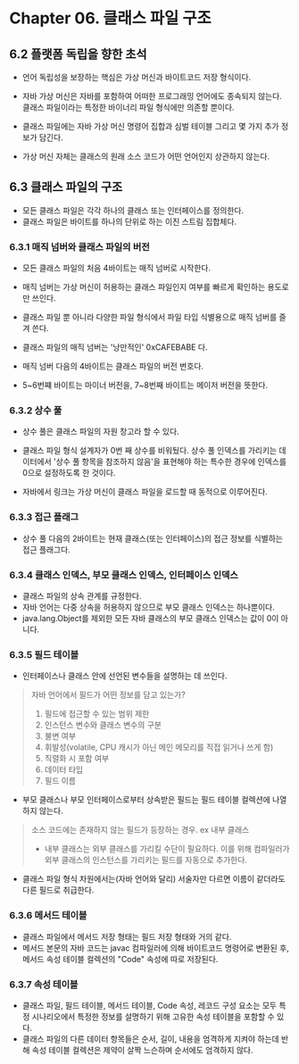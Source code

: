 # Chapter 06. 클래스 파일 구조

## 6.2 플랫폼 독립을 향한 초석

- 언어 독립성을 보장하는 핵심은 가상 머신과 바이트코드 저장 형식이다.
- 자바 가상 머신은 자바를 포함하여 어떠한 프로그래밍 언어에도 종속되지 않는다. 클래스 파일이라는 특정한 바이너리 파일 형식에만 의존할 뿐이다.

- 클래스 파일에는 자바 가상 머신 명령어 집합과 심벌 테이블 그리고 몇 가지 추가 정보가 담긴다.
- 가상 머신 자체는 클래스의 원래 소스 코드가 어떤 언어인지 상관하지 않는다.

## 6.3 클래스 파일의 구조

- 모든 클래스 파일은 각각 하나의 클래스 또는 인터페이스를 정의한다.
- 클래스 파일은 바이트를 하나의 단위로 하는 이진 스트림 집합체다.

### 6.3.1 매직 넘버와 클래스 파일의 버전

- 모든 클래스 파일의 처음 4바이트는 매직 넘버로 시작한다.
- 매직 넘버는 가상 머신이 허용하는 클래스 파일인지 여부를 빠르게 확인하는 용도로만 쓰인다.
- 클래스 파일 뿐 아니라 다양한 파일 형식에서 파일 타입 식별용으로 매직 넘버를 즐겨 쓴다.
- 클래스 파일의 매직 넘버는 '낭만적인' 0xCAFEBABE 다.


- 매직 넘버 다음의 4바이트는 클래스 파일의 버전 번호다.
- 5~6번쨰 바이트는 마이너 버전을, 7~8번째 바이트는 메이저 버전을 뜻한다.

### 6.3.2 상수 풀

- 상수 풀은 클래스 파일의 자원 창고라 할 수 있다.
- 클래스 파일 형식 설계자가 0번 째 상수를 비워뒀다. 상수 풀 인덱스를 가리키는 데이터에서 '상수 풀 항목을 참조하지 않음'을 표현해야 하는 특수한 경우에 인덱스를 0으로 설정하도록 한 것이다.


- 자바에서 링크는 가상 머신이 클래스 파일을 로드할 때 동적으로 이루어진다.

### 6.3.3 접근 플래그

- 상수 풀 다음의 2바이트는 현재 클래스(또는 인터페이스)의 접근 정보를 식별하는 접근 플래그다.

### 6.3.4 클래스 인덱스, 부모 클래스 인덱스, 인터페이스 인덱스

- 클래스 파일의 상속 관계를 규정한다.
- 자바 언어는 다중 상속을 허용하지 않으므로 부모 클래스 인덱스는 하나뿐이다.
- java.lang.Object를 제외한 모든 자바 클래스의 부모 클래스 인덱스는 값이 0이 아니다.

### 6.3.5 필드 테이블

- 인터페이스나 클래스 안에 선언된 변수들을 설명하는 데 쓰인다.

> 자바 언어에서 필드가 어떤 정보를 담고 있는가?
> 1. 필드에 접근할 수 있는 범위 제한
> 2. 인스턴스 변수와 클래스 변수의 구분
> 3. 불변 여부
> 4. 휘발성(volatile, CPU 캐시가 아닌 메인 메모리를 직접 읽거나 쓰게 함)
> 5. 직렬화 시 포함 여부
> 6. 데이터 타입
> 7. 필드 이름

- 부모 클래스나 부모 인터페이스로부터 상속받은 필드는 필드 테이블 컬렉션에 나열하지 않는다.

> 소스 코드에는 존재하지 않는 필드가 등장하는 경우. ex 내부 클래스
> - 내부 클래스는 외부 클래스를 가리킬 수단이 필요하다. 이를 위해 컴파일러가 외부 클래스의 인스턴스를 가리키는 필드를 자동으로 추가한다.

- 클래스 파일 형식 차원에서는(자바 언어와 달리) 서술자만 다르면 이름이 같더라도 다른 필드로 취급한다.

### 6.3.6 메서드 테이블

- 클래스 파일에서 메서드 저장 형태는 필드 저장 형태와 거의 같다.
- 메서드 본문의 자바 코드는 javac 컴파일러에 의해 바이트코드 명령어로 변환된 후, 메서드 속성 테이블 컬렉션의 "Code" 속성에 따로 저장된다.

### 6.3.7 속성 테이블

- 클래스 파일, 필드 테이블, 메서드 테이블, Code 속성, 레코드 구성 요소는 모두 특정 시나리오에서 특정한 정보를 설명하기 위해 고유한 속성 테이블을 포함할 수 있다.
- 클래스 파일의 다른 데이터 항목들은 순서, 길이, 내용을 엄격하게 지켜야 하는데 반해 속성 테이블 컬렉션은 제약이 살짝 느슨하며 순서에도 엄격하지 않다.
